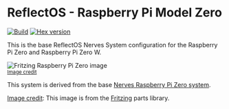 # ReflectOS - Raspberry Pi Model Zero

[![Build](https://github.com/Reflect-OS/reflect_os_rpi0/actions/workflows/build.yml/badge.svg)](https://github.com/Reflect-OS/reflect_os_rpi0/actions/workflows/build.yml)
[![Hex version](https://img.shields.io/hexpm/v/reflect_os_rpi0.svg "Hex version")](https://hex.pm/packages/reflect_os_rpi0)

This is the base ReflectOS Nerves System configuration for the Raspberry Pi Zero and Raspberry Pi Zero W.

![Fritzing Raspberry Pi Zero image](assets/images/raspberry-pi-model-zero.png)
<br><sup>[Image credit](#fritzing)</sup>


This system is derived from the base [Nerves Raspberry Pi Zero system](https://github.com/nerves-project/nerves_system_rpi0).

[Image credit](#fritzing): This image is from the [Fritzing](http://fritzing.org/home/) parts library.

